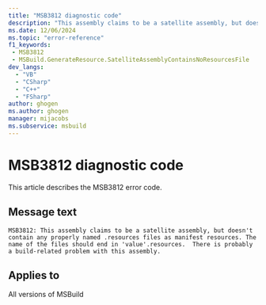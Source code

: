 ```yaml
---
title: "MSB3812 diagnostic code"
description: "This assembly claims to be a satellite assembly, but doesn't contain any properly named .resources files as manifest resources. The name of the files should end in 'value'.resources.  There is probably a build-related problem with this assembly."
ms.date: 12/06/2024
ms.topic: "error-reference"
f1_keywords:
 - MSB3812
 - MSBuild.GenerateResource.SatelliteAssemblyContainsNoResourcesFile
dev_langs:
  - "VB"
  - "CSharp"
  - "C++"
  - "FSharp"
author: ghogen
ms.author: ghogen
manager: mijacobs
ms.subservice: msbuild
---
```


# MSB3812 diagnostic code

<!-- :::ErrorDefinitionDescription::: -->
<!-- :::editable-content name="introDescription"::: -->
This article describes the MSB3812 error code.
<!-- :::editable-content-end::: -->

## Message text

```output
MSB3812: This assembly claims to be a satellite assembly, but doesn't contain any properly named .resources files as manifest resources. The name of the files should end in 'value'.resources.  There is probably a build-related problem with this assembly.
```

<!-- :::editable-content name="postOutputDescription"::: -->
<!--
{StrBegin="MSB3812: "}
-->
<!-- :::editable-content-end::: -->
<!-- :::ErrorDefinitionDescription-end::: -->

## Applies to

All versions of MSBuild
